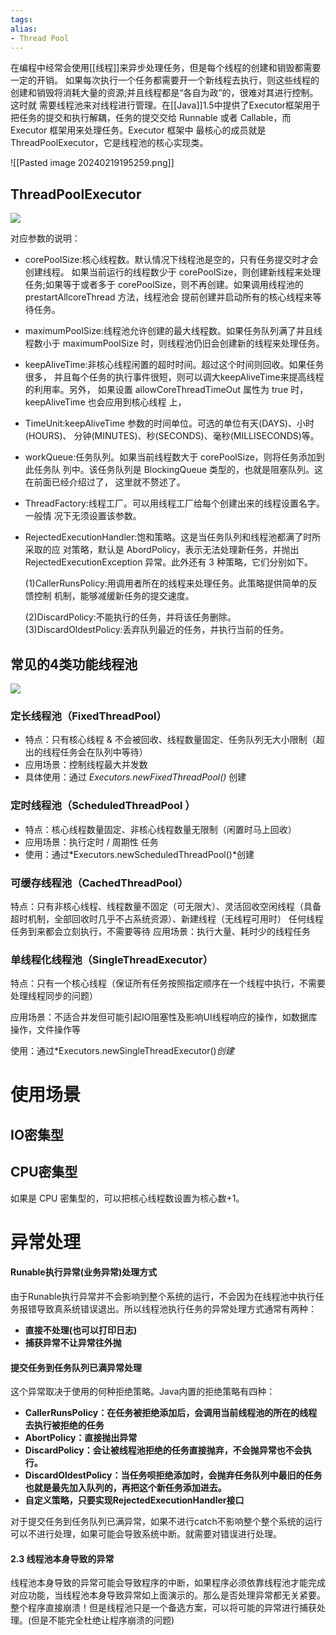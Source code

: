 ```yaml
---
tags: 
alias:
- Thread Pool
---
```


在编程中经常会使用[[线程]]来异步处理任务，但是每个线程的创建和销毁都需要一定的开销。 如果每次执行一个任务都需要开一个新线程去执行，则这些线程的创建和销毁将消耗大量的资源;并且线程都是“各自为政”的，很难对其进行控制。
这时就 需要线程池来对线程进行管理。在[[Java]]1.5中提供了Executor框架用于把任务的提交和执行解耦，任务的提交交给 Runnable 或者 Callable，而 Executor 框架用来处理任务。Executor 框架中 最核心的成员就是 ThreadPoolExecutor，它是线程池的核心实现类。

![[Pasted image 20240219195259.png]]

## ThreadPoolExecutor

![](https://img-blog.csdnimg.cn/20190423104753143.png)

对应参数的说明：

- corePoolSize:核心线程数。默认情况下线程池是空的，只有任务提交时才会创建线程。 如果当前运行的线程数少于 corePoolSize，则创建新线程来处理任务;如果等于或者多于 corePoolSize，则不再创建。如果调用线程池的 prestartAllcoreThread 方法，线程池会 提前创建并启动所有的核心线程来等待任务。
    
- maximumPoolSize:线程池允许创建的最大线程数。如果任务队列满了并且线程数小于 maximumPoolSize 时，则线程池仍旧会创建新的线程来处理任务。
    
- keepAliveTime:非核心线程闲置的超时时间。超过这个时间则回收。如果任务很多， 并且每个任务的执行事件很短，则可以调大keepAliveTime来提高线程的利用率。另外， 如果设置 allowCoreThreadTimeOut 属性为 true 时，keepAliveTime 也会应用到核心线程 上，
    
- TimeUnit:keepAliveTime 参数的时间单位。可选的单位有天(DAYS)、小时(HOURS)、 分钟(MINUTES)、秒(SECONDS)、毫秒(MILLISECONDS)等。
    
- workQueue:任务队列。如果当前线程数大于 corePoolSize，则将任务添加到此任务队 列中。该任务队列是 BlockingQueue 类型的，也就是阻塞队列。这在前面已经介绍过了， 这里就不赘述了。
    
- ThreadFactory:线程工厂。可以用线程工厂给每个创建出来的线程设置名字。一般情 况下无须设置该参数。
    
- RejectedExecutionHandler:饱和策略。这是当任务队列和线程池都满了时所采取的应 对策略，默认是 AbordPolicy，表示无法处理新任务，并抛出 RejectedExecutionException 异常。此外还有 3 种策略，它们分别如下。
    
    (1)CallerRunsPolicy:用调用者所在的线程来处理任务。此策略提供简单的反馈控制 机制，能够减缓新任务的提交速度。
    
    (2)DiscardPolicy:不能执行的任务，并将该任务删除。 (3)DiscardOldestPolicy:丢弃队列最近的任务，并执行当前的任务。


## 常见的4类功能线程池
![](https://img-blog.csdnimg.cn/img_convert/8c39dcc0786d030dce0453cb5967e5bb.png)
### 定长线程池（FixedThreadPool）

-   特点：只有核心线程 & 不会被回收、线程数量固定、任务队列无大小限制（超出的线程任务会在队列中等待）
-   应用场景：控制线程最大并发数
-   具体使用：通过 _Executors.newFixedThreadPool()_ 创建

### 定时线程池（ScheduledThreadPool ）

-   特点：核心线程数量固定、非核心线程数量无限制（闲置时马上回收）
-   应用场景：执行定时 / 周期性 任务
-   使用：通过*Executors.newScheduledThreadPool()*创建

### 可缓存线程池（CachedThreadPool）
特点：只有非核心线程、线程数量不固定（可无限大）、灵活回收空闲线程（具备超时机制，全部回收时几乎不占系统资源）、新建线程（无线程可用时）
任何线程任务到来都会立刻执行，不需要等待
应用场景：执行大量、耗时少的线程任务

### 单线程化线程池（SingleThreadExecutor）
特点：只有一个核心线程（保证所有任务按照指定顺序在一个线程中执行，不需要处理线程同步的问题）

应用场景：不适合并发但可能引起IO阻塞性及影响UI线程响应的操作，如数据库操作，文件操作等

使用：通过*Executors.newSingleThreadExecutor()*创建*
# 使用场景
## IO密集型

## CPU密集型
如果是 CPU 密集型的，可以把核心线程数设置为核心数+1。

# 异常处理
#### Runable执行异常(业务异常)处理方式

由于Runable执行异常并不会影响到整个系统的运行，不会因为在线程池中执行任务报错导致真系统错误退出。所以线程池执行任务的异常处理方式通常有两种：

-   **直接不处理(也可以打印日志)**
-   **捕获异常不让异常往外抛**

#### 提交任务到任务队列已满异常处理

这个异常取决于使用的何种拒绝策略。Java内置的拒绝策略有四种：

-   **CallerRunsPolicy：在任务被拒绝添加后，会调用当前线程池的所在的线程去执行被拒绝的任务**
-   **AbortPolicy：直接抛出异常**
-   **DiscardPolicy：会让被线程池拒绝的任务直接抛弃，不会抛异常也不会执行。**
-   **DiscardOldestPolicy：当任务呗拒绝添加时，会抛弃任务队列中最旧的任务也就是最先加入队列的，再把这个新任务添加进去。**
-   **自定义策略，只要实现RejectedExecutionHandler接口**

对于提交任务到任务队列已满异常，如果不进行catch不影响整个整个系统的运行可以不进行处理，如果可能会导致系统中断。就需要对错误进行处理。

#### 2.3 线程池本身导致的异常

线程池本身导致的异常可能会导致程序的中断，如果程序必须依靠线程池才能完成对应功能，当线程池本身导致异常如上面演示的。那么是否处理异常都无关紧要。整个程序直接崩溃！但是线程池只是一个备选方案，可以将可能的异常进行捕获处理。(但是不能完全杜绝让程序崩溃的问题)

  





